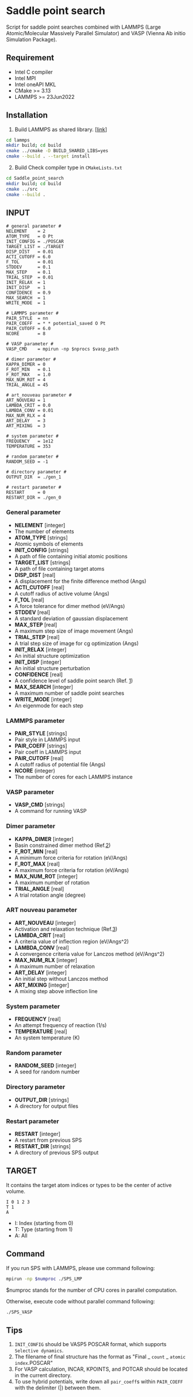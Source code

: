 # Saddle point search
Script for saddle point searches combined with LAMMPS (Large Atomic/Molecular Massively Parallel Simulator) and VASP (Vienna Ab initio Simulation Package).

## Requirement
- Intel C compiler
- Intel MPI
- Intel oneAPI MKL
- CMake >= 3.13
- LAMMPS >= 23Jun2022

## Installation
1. Build LAMMPS as shared library. [[link](https://docs.lammps.org/Build_basics.html)]
```bash
cd lammps
mkdir build; cd build
cmake ../cmake -D BUILD_SHARED_LIBS=yes
cmake --build . --target install
```
2. Build Check compiler type in `CMakeLists.txt`
```bash
cd Saddle_point_search
mkdir build; cd build
cmake ../src
cmake --build .
```


## INPUT
```text
# general parameter #
NELEMENT    = 2
ATOM_TYPE   = O Pt
INIT_CONFIG = ./POSCAR
TARGET_LIST = ./TARGET
DISP_DIST   = 0.01
ACTI_CUTOFF = 6.0
F_TOL       = 0.01
STDDEV      = 0.1
MAX_STEP    = 0.1
TRIAL_STEP  = 0.01
INIT_RELAX  = 1
INIT_DISP   = 1
CONFIDENCE  = 0.9
MAX_SEARCH  = 1
WRITE_MODE  = 1

# LAMMPS parameter #
PAIR_STYLE  = nn
PAIR_COEFF  = * * potential_saved O Pt
PAIR_CUTOFF = 6.0
NCORE       = 8

# VASP parameter #
VASP_CMD    = mpirun -np $nprocs $vasp_path

# dimer parameter #
KAPPA_DIMER = 0
F_ROT_MIN   = 0.1 
F_ROT_MAX   = 1.0
MAX_NUM_ROT = 4
TRIAL_ANGLE = 45

# art_nouveau parameter #
ART_NOUVEAU = 1
LAMBDA_CRIT = 0.0
LAMBDA_CONV = 0.01
MAX_NUM_RLX = 4
ART_DELAY   = 3
ART_MIXING  = 3

# system parameter #
FREQUENCY   = 1e12
TEMPERATURE = 353

# random parameter #
RANDOM_SEED = -1

# directory parameter #
OUTPUT_DIR  = ./gen_1

# restart parameter #
RESTART     = 0
RESTART_DIR = ./gen_0
```

### General parameter
* **NELEMENT** [integer]
* The number of elements
* **ATOM_TYPE** [strings]
* Atomic symbols of elements
* **INIT_CONFIG** [strings]
* A path of file containing initial atomic positions
* **TARGET_LIST** [strings]
* A path of file containing target atoms
* **DISP_DIST** [real]
* A displacement for the finite difference method (Angs)
* **ACTI_CUTOFF** [real]
* A cutoff radius of active volume (Angs)
* **F_TOL** [real]
* A force tolerance for dimer method (eV/Angs)
* **STDDEV** [real]
* A standard deviation of gaussian displacement
* **MAX_STEP** [real]
* A maximum step size of image movement (Angs)
* **TRIAL_STEP** [real]
* A trial step size of image for cg optimization (Angs)
* **INIT_RELAX** [integer]
* An initial structure optimization
* **INIT_DISP** [integer]
* An initial structure perturbation
* **CONFIDENCE** [real]
* A confidence level of saddle point search (Ref. [1](https://doi.org/10.1063/1.2976010))
* **MAX_SEARCH** [integer]
* A maximum number of saddle point searches
* **WRITE_MODE** [integer]
* An eigenmode for each step
### LAMMPS parameter
* **PAIR_STYLE** [strings]
* Pair style in LAMMPS input
* **PAIR_COEFF** [strings]
* Pair coeff in LAMMPS input
* **PAIR_CUTOFF** [real]
* A cutoff radius of potential file (Angs)
* **NCORE** (integer)
* The number of cores for each LAMMPS instance
### VASP parameter
* **VASP_CMD** [strings]
* A command for running VASP
### Dimer parameter
* **KAPPA_DIMER** [integer]
* Basin constrained dimer method (Ref.[2](https://doi.org/10.1063/1.4898664))
* **F_ROT_MIN** [real]
* A minimum force criteria for rotation (eV/Angs)
* **F_ROT_MAX** [real]
* A maximum force criteria for rotation (eV/Angs)
* **MAX_NUM_ROT** [integer]
* A maximum number of rotation
* **TRIAL_ANGLE** [real]
* A trial rotation angle (degree)
### ART nouveau parameter
* **ART_NOUVEAU** [integer]
* Activation and relaxation technique (Ref.[3](http://dx.doi.org/10.1103/PhysRevE.62.7723))
* **LAMBDA_CRIT** [real]
* A criteria value of inflection region (eV/Angs^2)
* **LAMBDA_CONV** [real]
* A convergence criteria value for Lanczos method (eV/Angs^2)
* **MAX_NUM_RLX** [integer]
* A maximum number of relaxation
* **ART_DELAY** [integer]
* An initial step without Lanczos method
* **ART_MIXING** [integer]
* A mixing step above inflection line
### System parameter
* **FREQUENCY** [real]
* An attempt frequency of reaction (1/s)
* **TEMPERATURE** [real]
* An system temperature (K)
### Random parameter
* **RANDOM_SEED** [integer]
* A seed for random number
### Directory parameter
* **OUTPUT_DIR** [strings]
* A directory for output files
### Restart parameter
* **RESTART** [integer]
* A restart from previous SPS
* **RESTART_DIR** [strings]
* A directory of previous SPS output

## TARGET
It contains the target atom indices or types to be the center of active volume.
```text
I 0 1 2 3
T 1
A
```

* I: Index (starting from 0)
* T: Type (starting from 1)
* A: All

## Command
If you run SPS with LAMMPS, please use command following:
```bash
mpirun -np $numproc ./SPS_LMP
```
$numproc stands for the number of CPU cores in parallel computation.


Otherwise, execute code without parallel command following:
```bash
./SPS_VASP
```

## Tips  
1. `INIT_CONFIG` should be VASP5 POSCAR format, which supports `Selective dynamics`.
2. The filename of final structure has the format as "Final _ `count` _ `atomic index`.POSCAR"
3. For VASP calculation, INCAR, KPOINTS, and POTCAR should be located in the current directory.
4. To use hybrid potentials, write down all `pair_coeff`s within `PAIR_COEFF` with the delimiter (|) between them.
